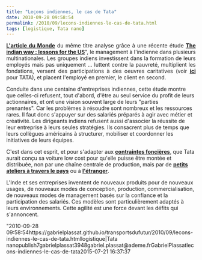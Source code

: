 ```yaml
---
title: "Leçons indiennes, le cas de Tata"
date: 2010-09-28 09:58:54
permalink: /2010/09/lecons-indiennes-le-cas-de-tata.html
tags: [logistique, Tata nano]
---
```


<p style="text-align: justify"><strong><a href="http://www.lemonde.fr/idees/article/2010/09/27/lecons-indiennes_1416407_3232.html" target="_blank">L'article du Monde</a></strong> du même titre analyse grâce à une récente étude <strong><a href=""http://www.hreonline.com/HRE/story.jsp?storyId=351767161"" target=""_blank"">The indian way : lessons for the US</a></strong>", le management à l'indienne dans plusieurs multinationales. Les groupes indiens investissent dans la formation de leurs employés mais pas uniquement ... luttent contre la pauvreté, multiplient les fondations, versent des participations à des oeuvres caritatives (voir <strong><a href=""http://www.management-issues.com/2010/9/20/opinion/lessons-from-india-social-profitability.asp"" target=""_blank"">ici </a></strong>pour TATA), et placent l'employé en premier, le client en second.</p> <p style=""text-align: justifypadding-left: 30px"">Conduite dans une centaine d'entreprises indiennes, cette étude montre que celles-ci refusent, tout d'abord, d'être au seul service du profit de leurs actionnaires, et ont une vision souvent large de leurs "parties prenantes". Car les problèmes à résoudre sont nombreux et les ressources rares. Il faut donc s'appuyer sur des salariés préparés à agir avec métier et créativité. Les dirigeants indiens refusent aussi d'associer la réussite de leur entreprise à leurs seules stratégies. Ils consacrent plus de temps que leurs collègues américains à structurer, mobiliser et coordonner les initiatives de leurs équipes.<span style=""font-family: Franklin Gothic Bookfont-size: x-small""> </span></p> <p style=""text-align: justify"">C'est dans cet esprit, et pour s'adapter aux <strong><a href=""http://tempsreel.nouvelobs.com/actualite/monde/20100713.FAP5383/en-inde-le-developpement-genere-des-conflits-fonciers.html"" target=""_self"">contraintes foncières</a></strong>, que Tata aurait conçu sa voiture low cost pour qu'elle puisse être montée et distribuée, non par une chaîne centrale de production, mais par de <strong><a href=""http://www.businessweek.com/innovate/NussbaumOnDesign/archives/2008/01/new_distribution_system_for_indias_nano_car_from_tata.html"" target=""_blank"">petits ateliers à travers le pays</a></strong> ou à <strong><a href=""http://store.businessmonitor.com/article/331882"" target=""_blank"">l'étranger</a></strong>.</p> <p style=""text-align: justify"">L'Inde et ses entreprises inventent de nouveaux produits pour de nouveaux usages, de nouveaux modes de conception, production, commercialisation, de nouveaux modes de management basés sur la confiance et la participation des salariés. Ces modèles sont particulièrement adaptés à leurs environnements. Cette agilité est une force devant les défits qui s'annoncent.</p>"2010-09-28 09:58:54https://gabrielplassat.github.io/transportsdufutur/2010/09/lecons-indiennes-le-cas-de-tata.htmllogistique|Tata nanopublish7gabrielplassat3948gabriel.plassat@ademe.frGabrielPlassatlecons-indiennes-le-cas-de-tata2015-07-21 16:37:37
